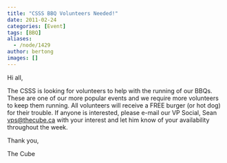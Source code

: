 ```yaml
---
title: "CSSS BBQ Volunteers Needed!"
date: 2011-02-24
categories: [Event]
tags: [BBQ]
aliases:
  - /node/1429
author: bertong
images: []
---
```


Hi all,

The CSSS is looking for volunteers to help with the running of our BBQs. These are one of our more popular events and we require more volunteers to keep them running. All volunteers will receive a FREE burger (or hot dog) for their trouble. If anyone is interested, please e-mail our VP Social, Sean vps@thecube.ca with your interest and let him know of your availability throughout the week.

Thank you,

The Cube
